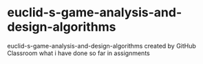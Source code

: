 # euclid-s-game-analysis-and-design-algorithms
euclid-s-game-analysis-and-design-algorithms created by GitHub Classroom
what i have done so far in assignments
